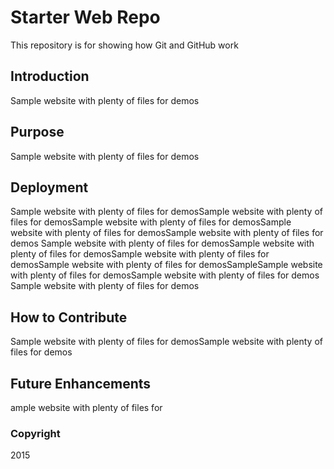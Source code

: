 # Starter Web Repo

This repository is for showing how Git and GitHub work


## Introduction
Sample website with plenty of files for demos
## Purpose
Sample website with plenty of files for demos

## Deployment
Sample website with plenty of files for demosSample website with plenty of files for demosSample website with plenty of files for demosSample website with plenty of files for demosSample website with plenty of files for demos
Sample website with plenty of files for demosSample website with plenty of files for demosSample website with plenty of files for demosSample website with plenty of files for demosSampleSample website with plenty of files for demosSample website with plenty of files for demos
Sample website with plenty of files for demos

## How to Contribute
Sample website with plenty of files for demosSample website with plenty of files for demos

## Future Enhancements
ample website with plenty of files for

### Copyright
2015